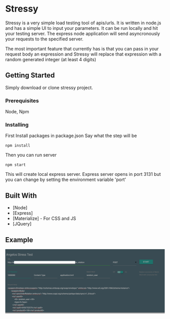 # Stressy

Stressy is a very simple load testing tool of apis/urls. It is written in node.js and has a simple UI to input your parameters.
It can be run locally and hit your testing server. The express node application will send asyncronously your requests to the specified server.

The most important feature that currently has is that you can pass in your request body an expression and Stressy will replace that expression with a random generated integer (at least 4 digits)


## Getting Started

Simply download or clone stressy project.

### Prerequisites

Node, Npm

### Installing

First Install packages in package.json
Say what the step will be

```
npm install
```
Then you can run server 
```
npm start
```
This will create local express server.
Express server opens in port 3131 but you can change by setting the environment variable 'port'

## Built With

* [Node]
* [Express]
* [Materialize] - For CSS and JS
* [JQuery]

## Example

![Sample Screenshot](screenshot.png)
